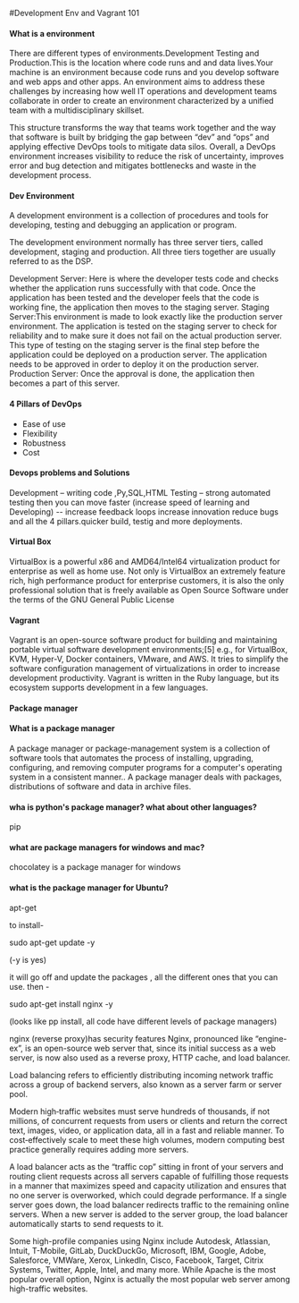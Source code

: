 #Development Env and Vagrant 101

#### What is a environment
There are different types of environments.Development Testing and Production.This is the location where code runs and and data lives.Your machine is an environment because code runs and you develop software and web apps and other apps.
An environment aims to address these challenges by increasing how well IT operations and development teams collaborate in order to create an environment characterized by a unified team with a multidisciplinary skillset.

 This structure transforms the way that teams work together and the way that software is built by bridging the gap between “dev” and “ops” and applying effective DevOps tools to mitigate data silos. Overall, a DevOps environment increases visibility to reduce the risk of uncertainty, improves error and bug detection and mitigates bottlenecks and waste in the development process.

#### Dev Environment
A development environment is a collection of procedures and tools for developing, testing and debugging an application or program.

The development environment normally has three server tiers, called development, staging and production. All three tiers together are usually referred to as the DSP.

Development Server: Here is where the developer tests code and checks whether the application runs successfully with that code. Once the application has been tested and the developer feels that the code is working fine, the application then moves to the staging server.
Staging Server:This environment is made to look exactly like the production server environment. The application is tested on the staging server to check for reliability and to make sure it does not fail on the actual production server. This type of testing on the staging server is the final step before the application could be deployed on a production server. The application needs to be approved in order to deploy it on the production server.
Production Server: Once the approval is done, the application then becomes a part of this server.

#### 4 Pillars of DevOps
- Ease of use
- Flexibility
- Robustness
- Cost



#### Devops problems and Solutions
Development – writing code ,Py,SQL,HTML
Testing – strong automated testing then you can move faster (increase speed of learning and Developing) -- increase feedback loops increase innovation reduce bugs and all the 4 pillars.quicker build, testig and more deployments.



#### Virtual Box
VirtualBox is a powerful x86 and AMD64/Intel64 virtualization product for enterprise as well as home use. Not only is VirtualBox an extremely feature rich, high performance product for enterprise customers, it is also the only professional solution that is freely available as Open Source Software under the terms of the GNU General Public License

#### Vagrant
Vagrant is an open-source software product for building and maintaining portable virtual software development environments;[5] e.g., for VirtualBox, KVM, Hyper-V, Docker containers, VMware, and AWS. It tries to simplify the software configuration management of virtualizations in order to increase development productivity. Vagrant is written in the Ruby language, but its ecosystem supports development in a few languages.


#### Package manager

#### What is a package manager
A package manager or package-management system is a collection of software tools that automates the process of installing, upgrading, configuring, and removing computer programs for a computer's operating system in a consistent manner.. A package manager deals with packages, distributions of software and data in archive files.

#### wha is python's package manager? what about other languages?
pip

#### what are package managers for windows and mac?
chocolatey is a package manager for windows

#### what is the package manager for Ubuntu?
apt-get

to install- 

sudo apt-get update -y 

(-y is yes)

it will go off and update the packages , all the different ones that you can use.
then -

sudo apt-get install nginx -y

(looks like pp install, all code have different levels of package managers)

nginx (reverse proxy)has security features
Nginx, pronounced like “engine-ex”, is an open-source web server that, since its initial success as a web server, is now also used as a reverse proxy, HTTP cache, and load balancer.

Load balancing refers to efficiently distributing incoming network traffic across a group of backend servers, also known as a server farm or server pool.

Modern high‑traffic websites must serve hundreds of thousands, if not millions, of concurrent requests from users or clients and return the correct text, images, video, or application data, all in a fast and reliable manner. To cost‑effectively scale to meet these high volumes, modern computing best practice generally requires adding more servers.

A load balancer acts as the “traffic cop” sitting in front of your servers and routing client requests across all servers capable of fulfilling those requests in a manner that maximizes speed and capacity utilization and ensures that no one server is overworked, which could degrade performance. If a single server goes down, the load balancer redirects traffic to the remaining online servers. When a new server is added to the server group, the load balancer automatically starts to send requests to it.

Some high-profile companies using Nginx include Autodesk, Atlassian, Intuit, T-Mobile, GitLab, DuckDuckGo, Microsoft, IBM, Google, Adobe, Salesforce, VMWare, Xerox, LinkedIn, Cisco, Facebook, Target, Citrix Systems, Twitter, Apple, Intel, and many more.
While Apache is the most popular overall option, Nginx is actually the most popular web server among high-traffic websites.




